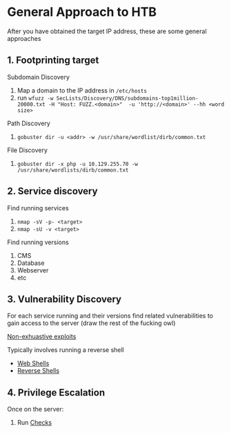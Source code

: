 # General Approach to HTB

After you have obtained the target IP address, these are some general approaches

## 1. Footprinting target

Subdomain Discovery
1. Map a domain to the IP address in `/etc/hosts`
2. run `wfuzz -w SecLists/Discovery/DNS/subdomains-top1million-20000.txt -H "Host: FUZZ.<domain>"  -u 'http://<domain>' --hh <word size>`

Path Discovery
1. `gobuster dir -u <addr> -w /usr/share/wordlist/dirb/common.txt`

File Discovery
1. `gobuster dir -x php -u 10.129.255.70 -w /usr/share/wordlists/dirb/common.txt`


## 2. Service discovery

Find running services
1. `nmap -sV -p- <target>`
2. `nmap -sU -v <target>`

Find running versions
1. CMS
2. Database
3. Webserver
4. etc

## 3. Vulnerability Discovery

For each service running and their versions find related vulnerabilities to gain access to the server (draw the rest of the fucking owl)

[Non-exhuastive exploits](https://github.com/jinhaochan/HTB/blob/master/HTB/EXPLOITS.md)

Typically involves running a reverse shell
- [Web Shells](https://github.com/jinhaochan/HTB/blob/master/HTB/EXPLOITS.md#webshells)
- [Reverse Shells](https://github.com/jinhaochan/HTB/blob/master/HTB/EXPLOITS.md#nc-reverse-shells)

## 4. Privilege Escalation

Once on the server:
1. Run [Checks](https://github.com/jinhaochan/HTB/blob/master/HTB/CHECKS.md)
